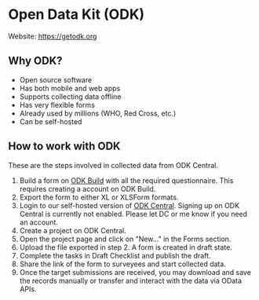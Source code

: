 # Open Data Kit (ODK)
Website: https://getodk.org

## Why ODK?
- Open source software
- Has both mobile and web apps
- Supports collecting data offline
- Has very flexible forms
- Already used by millions (WHO, Red Cross, etc.)
- Can be self-hosted

## How to work with ODK
These are the steps involved in collected data from ODK Central.
1. Build a form on [ODK Build](https://build.getodk.org) with all the required questionnaire. This requires creating a account on ODK Build.
2. Export the form to either XL or XLSForm formats.
3. Login to our self-hosted version of [ODK Central](https://65.0.177.74). Signing up on ODK Central is currently not enabled. Please let DC or me know if you need an account.
4. Create a project on ODK Central.
5. Open the project page and click on "New..." in the Forms section.
6. Upload the file exported in step 2. A form is created in draft state.
7. Complete the tasks in Draft Checklist and publish the draft.
8. Share the link of the form to surveyees and start collected data.
9. Once the target submissions are received, you may download and save the records manually or transfer and interact with the data via OData APIs.